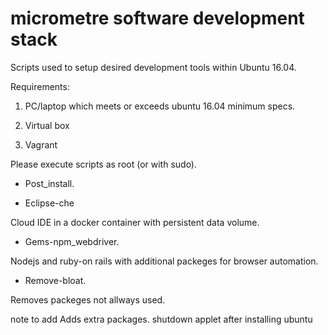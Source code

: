 # micrometre software development stack

Scripts used to setup desired development tools within Ubuntu 16.04.

Requirements:
1. PC/laptop which meets or exceeds ubuntu 16.04 minimum specs.

2. Virtual box

3. Vagrant

Please execute scripts as root (or with sudo).

* Post_install. 

* Eclipse-che  

Cloud IDE in a docker container with persistent data volume.

* Gems-npm_webdriver. 



Nodejs and ruby-on rails with additional packeges for browser automation.
* Remove-bloat. 

Removes packeges not allways used. 


note to add
Adds extra packages.
shutdown applet after installing ubuntu
